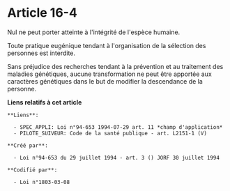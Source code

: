 # Article 16-4

Nul ne peut porter atteinte à l'intégrité de l'espèce humaine.

Toute pratique eugénique tendant à l'organisation de la sélection des personnes est interdite.

Sans préjudice des recherches tendant à la prévention et au traitement des maladies génétiques, aucune transformation ne peut
être apportée aux caractères génétiques dans le but de modifier la descendance de la personne.

**Liens relatifs à cet article**

	**Liens**:

	  - SPEC_APPLI: Loi n°94-653 1994-07-29 art. 11 *champ d'application*
	  - PILOTE_SUIVEUR: Code de la santé publique - art. L2151-1 (V)

	**Créé par**:

	  - Loi n°94-653 du 29 juillet 1994 - art. 3 () JORF 30 juillet 1994

	**Codifié par**:

	  - Loi n°1803-03-08
